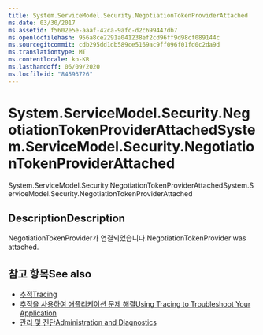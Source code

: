 ```yaml
---
title: System.ServiceModel.Security.NegotiationTokenProviderAttached
ms.date: 03/30/2017
ms.assetid: f5602e5e-aaaf-42ca-9afc-d2c699447db7
ms.openlocfilehash: 956a8ce2291a041238ef2cd96ff9d98cf089144c
ms.sourcegitcommit: cdb295dd1db589ce5169ac9ff096f01fd0c2da9d
ms.translationtype: MT
ms.contentlocale: ko-KR
ms.lasthandoff: 06/09/2020
ms.locfileid: "84593726"
---
```

# <a name="systemservicemodelsecuritynegotiationtokenproviderattached"></a><span data-ttu-id="9f1a3-102">System.ServiceModel.Security.NegotiationTokenProviderAttached</span><span class="sxs-lookup"><span data-stu-id="9f1a3-102">System.ServiceModel.Security.NegotiationTokenProviderAttached</span></span>
<span data-ttu-id="9f1a3-103">System.ServiceModel.Security.NegotiationTokenProviderAttached</span><span class="sxs-lookup"><span data-stu-id="9f1a3-103">System.ServiceModel.Security.NegotiationTokenProviderAttached</span></span>  
  
## <a name="description"></a><span data-ttu-id="9f1a3-104">Description</span><span class="sxs-lookup"><span data-stu-id="9f1a3-104">Description</span></span>  
 <span data-ttu-id="9f1a3-105">NegotiationTokenProvider가 연결되었습니다.</span><span class="sxs-lookup"><span data-stu-id="9f1a3-105">NegotiationTokenProvider was attached.</span></span>  
  
## <a name="see-also"></a><span data-ttu-id="9f1a3-106">참고 항목</span><span class="sxs-lookup"><span data-stu-id="9f1a3-106">See also</span></span>

- [<span data-ttu-id="9f1a3-107">추적</span><span class="sxs-lookup"><span data-stu-id="9f1a3-107">Tracing</span></span>](index.md)
- [<span data-ttu-id="9f1a3-108">추적을 사용하여 애플리케이션 문제 해결</span><span class="sxs-lookup"><span data-stu-id="9f1a3-108">Using Tracing to Troubleshoot Your Application</span></span>](using-tracing-to-troubleshoot-your-application.md)
- [<span data-ttu-id="9f1a3-109">관리 및 진단</span><span class="sxs-lookup"><span data-stu-id="9f1a3-109">Administration and Diagnostics</span></span>](../index.md)
